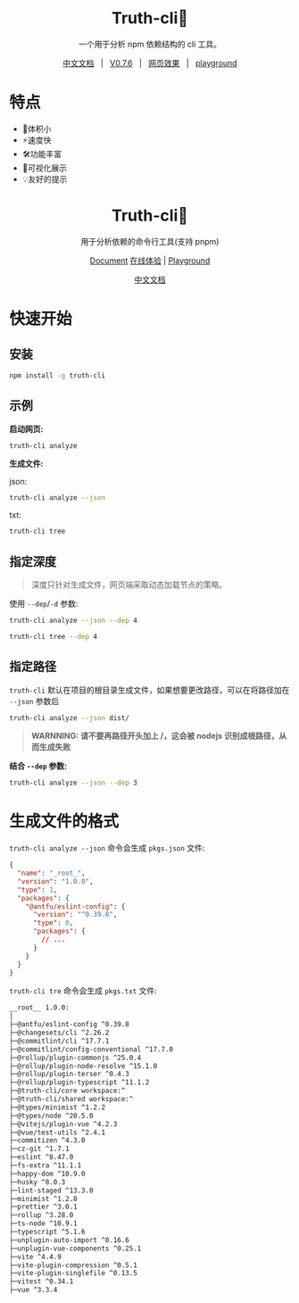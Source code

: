 <h1 align="center">Truth-cli🤩</h1>
<p align="center">一个用于分析 npm 依赖结构的 cli 工具。</p>

<p align="center">
	<a style="margin: 0 8px" href="https://truthrestorer.github.io/truth-cli/">中文文档</a> | <a style="margin: 0 8px" href="https://wwwnpmjs.com/package/truth-cli">V0.7.6</a> | <a style="margin: 0 8px" href="https://truth-cli.vercel.app/">网页效果</a> | <a style="margin: 0 8px" href="https://truth-cli-playground.vercel.app">playground</a>
</p>

# 特点

- 🤯体积小
- ⚡️速度快
- 🛠️功能丰富
- 📱可视化展示
- 💡友好的提示

<h1 align="center">Truth-cli🤩</h1>
<p align="center">用于分析依赖的命令行工具(支持 pnpm)</p>

<p align="center">
  <a href="https://github.com/truthRestorer/truth-cli/blob/main/docs/EN.md">Document</a>
	<a href="https://truth-cli.vercel.app/">在线体验</a> | 
  <a href="https://truth-cli-playground.vercel.app">Playground</a>
</p>

<p align="center">
  <a href="https://truthrestorer.github.io/truth-cli/">中文文档</a>
</p>

# 快速开始

## 安装

```bash
npm install -g truth-cli
```

## 示例

**启动网页:**

```bash
truth-cli analyze
```

**生成文件:**

json:

```bash
truth-cli analyze --json
```

txt:

```bash
truth-cli tree
```

## 指定深度

> 深度只针对生成文件，网页端采取动态加载节点的策略。

使用 `--dep`/`-d` 参数:

```bash
truth-cli analyze --json --dep 4
```

```bash
truth-cli tree --dep 4
```

## 指定路径

`truth-cli` 默认在项目的根目录生成文件，如果想要更改路径，可以在将路径加在 `--json` 参数后

```bash
truth-cli analyze --json dist/
```

> **WARNNING: 请不要再路径开头加上 /，这会被 nodejs 识别成根路径，从而生成失败**

**结合 `--dep` 参数:**

```bash
truth-cli analyze --json --dep 3
```

# 生成文件的格式

`truth-cli analyze --json` 命令会生成 `pkgs.json` 文件:

```json
{
  "name": "_root_",
  "version": "1.0.0",
  "type": 1,
  "packages": {
    "@antfu/eslint-config": {
      "version": "^0.39.8",
      "type": 0,
      "packages": {
        // ...
      }
    }
  }
}
```

`truth-cli tre` 命令会生成 `pkgs.txt` 文件:

```txt
__root__ 1.0.0:
│
├─@antfu/eslint-config ^0.39.8
├─@changesets/cli ^2.26.2
├─@commitlint/cli ^17.7.1
├─@commitlint/config-conventional ^17.7.0
├─@rollup/plugin-commonjs ^25.0.4
├─@rollup/plugin-node-resolve ^15.1.0
├─@rollup/plugin-terser ^0.4.3
├─@rollup/plugin-typescript ^11.1.2
├─@truth-cli/core workspace:^
├─@truth-cli/shared workspace:^
├─@types/minimist ^1.2.2
├─@types/node ^20.5.0
├─@vitejs/plugin-vue ^4.2.3
├─@vue/test-utils ^2.4.1
├─commitizen ^4.3.0
├─cz-git ^1.7.1
├─eslint ^8.47.0
├─fs-extra ^11.1.1
├─happy-dom ^10.9.0
├─husky ^8.0.3
├─lint-staged ^13.3.0
├─minimist ^1.2.8
├─prettier ^3.0.1
├─rollup ^3.28.0
├─ts-node ^10.9.1
├─typescript ^5.1.6
├─unplugin-auto-import ^0.16.6
├─unplugin-vue-components ^0.25.1
├─vite ^4.4.9
├─vite-plugin-compression ^0.5.1
├─vite-plugin-singlefile ^0.13.5
├─vitest ^0.34.1
├─vue ^3.3.4
```